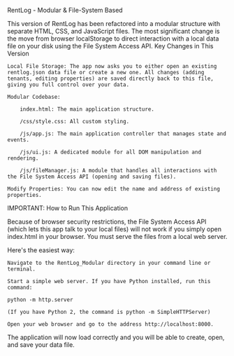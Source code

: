 RentLog - Modular & File-System Based

This version of RentLog has been refactored into a modular structure with separate HTML, CSS, and JavaScript files. The most significant change is the move from browser localStorage to direct interaction with a local data file on your disk using the File System Access API.
Key Changes in This Version

    Local File Storage: The app now asks you to either open an existing rentlog.json data file or create a new one. All changes (adding tenants, editing properties) are saved directly back to this file, giving you full control over your data.

    Modular Codebase:

        index.html: The main application structure.

        /css/style.css: All custom styling.

        /js/app.js: The main application controller that manages state and events.

        /js/ui.js: A dedicated module for all DOM manipulation and rendering.

        /js/fileManager.js: A module that handles all interactions with the File System Access API (opening and saving files).

    Modify Properties: You can now edit the name and address of existing properties.

IMPORTANT: How to Run This Application

Because of browser security restrictions, the File System Access API (which lets this app talk to your local files) will not work if you simply open index.html in your browser. You must serve the files from a local web server.

Here's the easiest way:

    Navigate to the RentLog_Modular directory in your command line or terminal.

    Start a simple web server. If you have Python installed, run this command:

    python -m http.server

    (If you have Python 2, the command is python -m SimpleHTTPServer)

    Open your web browser and go to the address http://localhost:8000.

The application will now load correctly and you will be able to create, open, and save your data file.
